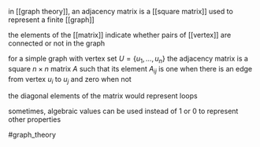in [[graph theory]], an adjacency matrix is a [[square matrix]] used to represent a finite [[graph]]

the elements of the [[matrix]] indicate whether pairs of [[vertex]] are connected or not in the graph

for a simple graph with vertex set $U = \{u_1,\ldots ,u_n\}$ the adjacency matrix is a square $n\times n$ matrix $A$ such that its element $A_{ij}$ is one when there is an edge from vertex $u_i$ to $u_j$ and zero when not

the diagonal elements of the matrix would represent loops

sometimes, algebraic values can be used instead of $1$ or $0$ to represent other properties

#graph_theory 